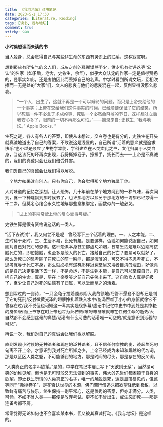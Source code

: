 ```yaml
---
title: 《我与地坛》读书笔记
date: 2023-5-1 17:30
categories: [Literature, Reading]
tags: [读书, 我与地坛]
comment: true
sticky: 999
---
```




**小时候想读而未读的书**

当人独身，总会觉得自己与某些非生命的东西有灵识上的联系，这种寂寞呀。

<!--more-->

想到那些有所名气的文人们，成名之前的互撕谩骂不少，但少见有批评这等“公认”的名家（如矛盾，老舍，史铁生，余华），似乎大众认定的作家一定是值得赞扬的，是事实如此，还是害怕因此而丢掉自己的名声。中学时看到所谓文坛，互相吹捧而一无是处的“大家”们，文人的悲哀与他们的悲哀混在一起，反倒显得没那么悲哀。

> “一个人，出生了，这就不再是一个可以辩论的问题，而只是上帝交给他的一个事实；上帝在交给我们这件事实的时候，已经顺便保证了它的结果，所以死是一件不必急于求成的事，死是一个必然会降临的节日。这样想过之后我安心多了，眼前的一切不再那么可怕。”——摘录来自: 史铁生. “我与地坛。” Apple Books. ”

生死之谜，各人有各人的答案，即使从未想过，交白卷也是有分的，史铁生在开头就真诚地道出了自己的答案，不敢说这是浅显的，自己所谓“活着的意义就是追求快乐”也不过是顺应了生物学本能，学科建立在人类文化之中，文化归属于人类自身，当这该死的环再次出现，我将撕掉卷子，擦擦手，扬长而去——上帝是不真诚的，我们的真诚只会让我们倍受其害。

我们对自己的真诚会让我们得以解脱。

一个地方如果没有别人，只有你自己，你会觉得那个地方独属于你。

人对味道的记忆之深刻，让人恐怖，几十年前在某个地方闻到的一种气味，再次闻到，就一下神魂飘到那时候去了，也许那地方以及关于那地方的一切都已经忘得一干二净，但莫名心绪会永久性地与那些意象绑定，函数似的一触必发。

> “世上的事常常使上帝的居心变得可疑。”

史铁生算是很有资格说这话的一类人。

“活下去试试”，我又何尝不是呢，曾经写下三个活着的理由，一、人之本能，二、生时稀于死时，三、生活不易，比死有趣。是要这样，否则如何能说服自己，如何面对自己对死亡的恐惧，这种恐惧本身甚至都虚幻如烟，日常生活是难以近距离接触死亡的，即使接触，也至多是他人的死亡，接触自己的死亡？要是可以就好了。那么对死亡的思考除了在死亡的前一瞬间，都是浅薄的，可又不得不思考死亡，不思考就等于死亡本身，那么就必须有这样那样冠冕堂皇又清者自清的理由，好像真的是自己决定要活下去一样，不是命运，不是生物本能，是自己可以掌控自己，包括自己的生命。真是，要在上帝发笑之前自己先笑出来了。这自欺欺人真是好极了，至少让自己对死的怯懦有了归属，可以堂而皇之的活着。

想到写过的一则诗，“一只金龟子撞着窗纱闯入我的领地/尽管不愿也不忍却还是判了它的死刑/反射微黄光泽的翅膀挣扎着跌入水中/漩涡吞噬了小小的身躯就像它不曾存在过/我不说但也可知这一幕其实是很多幕/虚无中记忆中史书中到处是其惨艳的身影/因而上帝存在时上帝也将为此苦恼/难呀难呀难就难在任何生命的逝去/大自然都不会感到丝毫的痛楚/活着有什么可悲的活着唯一可悲的/就是意识到活着的可悲”。

再说一次，我们对自己的真诚会让我们得以解脱。

直到发现小时候的无神论者和现在的泛神论者，且不信任何宗教的我，谈起生死句句离不开上帝，才意识到我对死亡所知之少，上帝已经成为未知和超越的代名词，那是以区区人类之躯，不可能够到的地方，那是时间的尽头，那是存在的反义词。

“人类真正的名字叫欲望。”是的，中学在笔记本扉页写下“无欲则无敌”，当然是可笑的幼稚见解，但也是无可辩驳又无法做到的事实，伟大的先哲们都困顿于自身的欲望，即史铁生所谓的人类真正的名字，唯一的解脱是死，这是显而易见的，但这等同于“撕掉卷子”，是在否认世界的本源，佛门苦行僧追求把欲望降低到极致，以致鲜有痛苦与快乐，终生保持一副平常心，这是优秀的答案，但亦非满分。人类，可怜，不如不当人类——那便是放弃考试。更不如不曾出生，或生来即死——那是连备考都不屑。

常常觉得无论如何也不会喜欢某本书，但又被其真诚打动。《我与地坛》是这样的。

